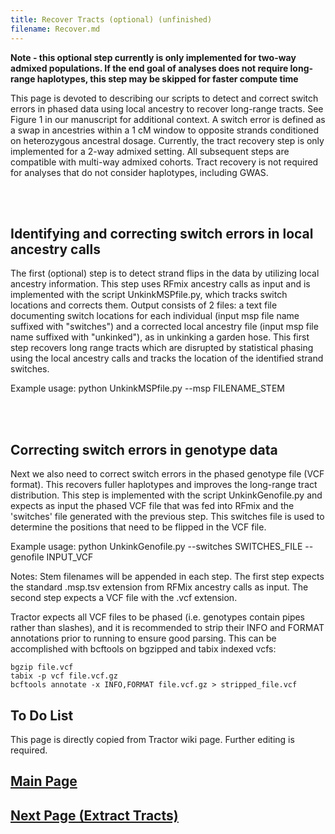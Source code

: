 ```yaml
---
title: Recover Tracts (optional) (unfinished)
filename: Recover.md
---
```



**Note - this optional step currently is only implemented for two-way admixed populations. If the end goal of analyses does not require long-range haplotypes, this step may be skipped for faster compute time**

This page is devoted to describing our scripts to detect and correct switch errors in phased data using local ancestry to recover long-range tracts. See Figure 1 in our manuscript for additional context. A switch error is defined as a swap in ancestries within a 1 cM window to opposite strands conditioned on heterozygous ancestral dosage. Currently, the tract recovery step is only implemented for a 2-way admixed setting. All subsequent steps are compatible with multi-way admixed cohorts. Tract recovery is not required for analyses that do not consider haplotypes, including GWAS.

&nbsp;  
&nbsp;  

## Identifying and correcting switch errors in local ancestry calls

The first (optional) step is to detect strand flips in the data by utilizing local ancestry information. This step uses RFmix ancestry calls as input and is implemented with the script UnkinkMSPfile.py, which tracks switch locations and corrects them. Output consists of 2 files: a text file documenting switch locations for each individual (input msp file name suffixed with "switches") and a corrected local ancestry file (input msp file name suffixed with "unkinked"), as in unkinking a garden hose. This first step recovers long range tracts which are disrupted by statistical phasing using the local ancestry calls and tracks the location of the identified strand switches.

Example usage: python UnkinkMSPfile.py --msp FILENAME_STEM

&nbsp;  
&nbsp;  

## Correcting switch errors in genotype data


Next we also need to correct switch errors in the phased genotype file (VCF format). This recovers fuller haplotypes and improves the long-range tract distribution. This step is implemented with the script UnkinkGenofile.py and expects as input the phased VCF file that was fed into RFmix and the 'switches' file generated with the previous step. This switches file is used to determine the positions that need to be flipped in the VCF file.

Example usage: python UnkinkGenofile.py --switches SWITCHES_FILE --genofile INPUT_VCF

Notes: Stem filenames will be appended in each step. The first step expects the standard .msp.tsv extension from RFMix ancestry calls as input. The second step expects a VCF file with the .vcf extension.

Tractor expects all VCF files to be phased (i.e. genotypes contain pipes rather than slashes), and it is recommended to strip their INFO and FORMAT annotations prior to running to ensure good parsing. This can be accomplished with bcftools on bgzipped and tabix indexed vcfs:


```
bgzip file.vcf
tabix -p vcf file.vcf.gz
bcftools annotate -x INFO,FORMAT file.vcf.gz > stripped_file.vcf
```



## To Do List

This page is directly copied from Tractor wiki page. Further editing is required.

## [Main Page](README.md) 

## [Next Page (Extract Tracts)](Extract.md)      



